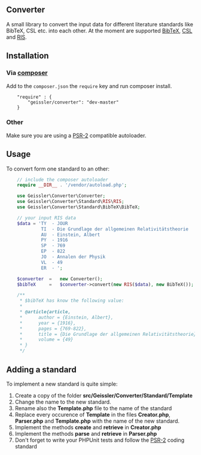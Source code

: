 ## Converter
A small library to convert the input data for different literature standards like BibTeX, CSL etc. into each other.
At the moment are supported [BibTeX](http://en.wikipedia.org/wiki/BibTeX "BibTeX"),
[CSL](http://citationstyles.org/ "CSL") and [RIS](http://en.wikipedia.org/wiki/RIS_\(file_format\) "RIS").

## Installation
### Via [composer](http://getcomposer.org/ "composer")
Add to the `composer.json` the `require` key and run composer install.
```
    "require" : {
        "geissler/converter": "dev-master"
    }
```
### Other
Make sure you are using a
[PSR-2](https://github.com/php-fig/fig-standards/blob/master/accepted/PSR-2-coding-style-guide.md "PSR-2")
compatible autoloader.

## Usage
To convert form one standard to an other:
```php
    // include the composer autoloader
    require __DIR__ . '/vendor/autoload.php';

    use Geissler\Converter\Converter;
    use Geissler\Converter\Standard\RIS\RIS;
    use Geissler\Converter\Standard\BibTeX\BibTeX;

    // your input RIS data
    $data = 'TY  - JOUR
             TI  - Die Grundlage der allgemeinen Relativitätstheorie
             AU  - Einstein, Albert
             PY  - 1916
             SP  - 769
             EP  - 822
             JO  - Annalen der Physik
             VL  - 49
             ER  - ';

    $converter  =   new Converter();
    $bibTeX     =   $converter->convert(new RIS($data), new BibTeX());

    /**
     * $bibTeX has know the following value:
     *
     * @article{article,
     *      author = {Einstein, Albert},
     *      year = {1916},
     *      pages = {769-822},
     *      title = {Die Grundlage der allgemeinen Relativitätstheorie},
     *      volume = {49}
     * }
     */
```

## Adding a standard
To implement a new standard is quite simple:

1. Create a copy of the folder **src/Geissler/Converter/Standard/Template**
2. Change the name to the new standard.
3. Rename also the **Template.php** file to the name of the standard
4. Replace every occurence of **Template** in the files **Creator.php**, **Parser.php** and **Template.php** with the
 name of the new standard.
5. Implement the methods **create** and **retrieve** in **Creator.php**
6. Implement the methods **parse** and **retrieve** in **Parser.php**
7. Don't forget to write your PHPUnit tests and follow the
[PSR-2](https://github.com/php-fig/fig-standards/blob/master/accepted/PSR-2-coding-style-guide.md "PSR-2") coding
standard
